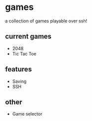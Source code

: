 # games
a collection of games playable over ssh!

## current games
- 2048
- Tic Tac Toe

## features
- Saving
- SSH

## other
-  Game selector
